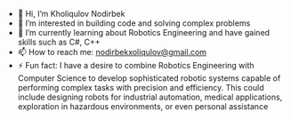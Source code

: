 - 👋 Hi, I’m Kholiqulov Nodirbek
- 👀 I’m interested in building code and solving complex problems
- 🌱 I’m currently learning about Robotics Engineering and have gained skills such as C#, C++
- 📫 How to reach me: nodirbekxoliqulov@gmail.com
- ⚡ Fun fact: I have a desire to combine Robotics Engineering with Computer Science to develop sophisticated robotic systems capable of performing complex tasks with precision and efficiency. This could include designing robots for industrial automation, medical applications, exploration in hazardous environments, or even personal assistance

<!---
kholiqulov/kholiqulov is a ✨ special ✨ repository because its `README.md` (this file) appears on your GitHub profile.
You can click the Preview link to take a look at your changes.
--->
